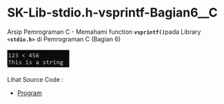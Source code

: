 # SK-Lib-stdio.h-vsprintf-Bagian6__C
Arsip Pemrograman C - Memahami function <code><b>vsprintf()</b></code>pada Library <code><b>&lt;stdio.h></b></code> di Pemrograman C (Bagian 6)<br><br>
<img src="https://github.com/RizkyKhapidsyah/SK-Lib-stdio.h-vsprintf-Bagian6__C/blob/master/SK-Lib-stdio.h-vsprintf-Bagian6__C/x64/result/001.PNG"><br><br>
Lihat Source Code : <br>
- <a href="https://github.com/RizkyKhapidsyah/SK-Lib-stdio.h-vsprintf-Bagian6__C/blob/master/SK-Lib-stdio.h-vsprintf-Bagian6__C/Source.c">Program</a>
